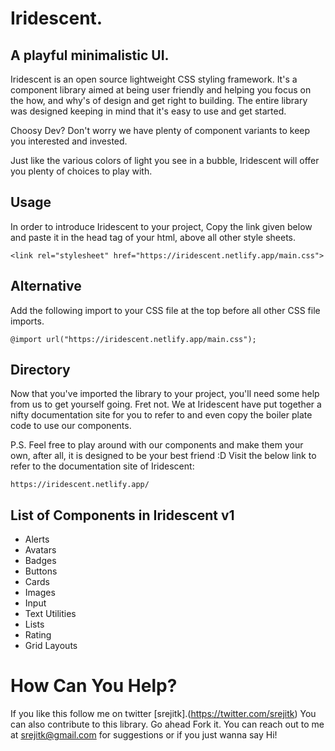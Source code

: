 # Iridescent.
## A playful minimalistic UI.

Iridescent is an open source lightweight CSS styling framework. It's a component library aimed at being user friendly and helping you focus on the how, and why's of design and get right to building.
The entire library was designed keeping in mind that it's easy to use and get started.

Choosy Dev? Don't worry we have plenty of component variants to keep you interested and invested.

Just like the various colors of light you see in a bubble, Iridescent will offer you plenty of choices to play with.

## Usage
In order to introduce Iridescent to your project, Copy the link given below and paste it in the head tag of your html, above all other style sheets.

    <link rel="stylesheet" href="https://iridescent.netlify.app/main.css">
## Alternative
Add the following import to your CSS file at the top before all other CSS file imports.

    @import url("https://iridescent.netlify.app/main.css");
## Directory
Now that you've imported the library to your project, you'll need some help from us to get yourself going. Fret not. We at Iridescent have put together a 
nifty documentation site for you to refer to and even copy the boiler plate code to use our components. 

P.S. Feel free to play around with our components and make them your own, after all, it is designed to be your best friend :D
Visit the below link to refer to the documentation site of Iridescent:

    https://iridescent.netlify.app/

## List of Components in Iridescent v1

 - Alerts	
 - Avatars
 - Badges
 - Buttons
 - Cards
 - Images
 - Input
 - Text Utilities
 - Lists
 - Rating
 - Grid Layouts


# How Can You Help?
If you like this follow me on twitter [srejitk].(https://twitter.com/srejitk)
You can also contribute to this library. Go ahead Fork it.
You can reach out to me at srejitk@gmail.com for suggestions or if you just wanna say Hi!
 
